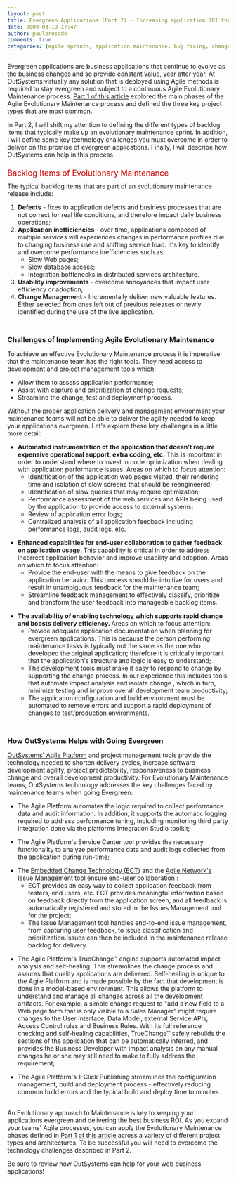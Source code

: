 ```yaml
---
layout: post
title: Evergreen Applications (Part 2) - Increasing application ROI through evolutionary maintenance using Agile methodologies
date: 2009-03-19 17:47
author: paulorosado
comments: true
categories: [agile sprints, application maintenance, bug fixing, change requests, Dev Zone, evolutionary maintenance]
---
```

<p style="margin-top: 0pt; margin-bottom: 1em;">Evergreen applications are business applications that continue to evolve as the business changes and so provide constant value, year after year. At OutSystems virtually any solution that is deployed using Agile methods is required to stay evergreen and subject to a continuous Agile Evolutionary Maintenance process. <a href="https://www.outsystems.com/blog/2009/02/evergreen-applications-part-1---increasing-application-roi-through-evolutionary-maintenance-using-ag.html">Part 1 of this article</a> explored the main phases of the Agile Evolutionary Maintenance process and defined the three key project types that are most common.</p>
<p style="margin-top: 0pt;  margin-bottom: 1em;">In Part 2, I will shift my attention to defining the different types of backlog items that typically make up an evolutionary maintenance sprint. In addition, I will define some key technology challenges you must overcome in order to deliver on the promise of evergreen applications. Finally, I will describe how OutSystems can help in this process.<!--more--></p>
<p style="margin-top: 1.3em; font-size: 18px; margin-bottom: 0.563em; color: #cc0000;">Backlog Items of Evolutionary Maintenance</p>
<p style="margin-top: 0pt; margin-bottom: 1em;">The typical backlog items that are part of an evolutionary maintenance release include:</p>

<ol style="">
	<li><strong>Defects</strong> - fixes to application defects and business processes that are not correct for real life conditions, and therefore impact daily business operations;</li>
	<li><strong>Application inefficiencies </strong>- over time, applications composed of multiple services will experiences changes in performance profiles due to changing business use and shifting service load. It's key to identify and overcome performance inefficiencies such as:
<ul>
	<li>Slow Web pages;</li>
	<li>Slow database access;</li>
	<li>Integration bottlenecks in distributed services architecture.</li>
</ul>
</li>
	<li><strong>Usability improvements </strong>- overcome annoyances that impact user efficiency or adoption;</li>
	<li><strong>Change Management</strong> - Incrementally deliver new valuable features. Either selected from ones left out of previous releases or newly identified during the use of the live application.</li>
</ol>
&nbsp;

<span style="font-size: medium;"><strong>Challenges of Implementing Agile Evolutionary Maintenance</strong></span>
<p style="margin-top: 0pt; margin-bottom: 1em;">To achieve an effective Evolutionary Maintenance process it is imperative that the maintenance team has the right tools. They need access to development and project management tools which:</p>

<ul style="">
	<li>Allow them to assess application performance;</li>
	<li>Assist with capture and prioritization of change requests;</li>
	<li>Streamline the change, test and deployment process.</li>
</ul>
<p style="margin-top: 0pt; margin-bottom: 1em;">Without the proper application delivery and management environment your maintenance teams will not be able to deliver the agility needed to keep your applications evergreen. Let's explore these key challenges in a little more detail:</p>

<ul style="">
	<li><strong style="">Automated instrumentation of the application that doesn't require expensive operational support, extra coding, etc.</strong><span style=""> This is important in order to understand where to invest in code optimization when dealing with application performance issues. Areas on which to focus attention:</span>
<ul>
	<li>Identification of the application web pages visited, their rendering time and isolation of slow screens that should be reengineered;</li>
	<li>Identification of slow queries that may require optimization;</li>
	<li>Performance assessment of the web services and APIs being used by the application to provide access to external systems;</li>
	<li>Review of application error logs;</li>
	<li>Centralized analysis of all application feedback including performance logs, audit logs, etc.</li>
</ul>
</li>
</ul>
<ul>
	<li><strong>Enhanced capabilities for end-user collaboration to gather feedback on application usage. </strong>This capability is critical in order to address incorrect application behavior and improve usability and adoption. Areas on which to focus attention:
<ul>
	<li>Provide the end-user with the means to give feedback on the application behavior. This process should be intuitive for users and result in unambiguous feedback for the maintenance team;</li>
	<li>Streamline feedback management to effectively classify, prioritize and transform the user feedback into manageable backlog items.</li>
</ul>
</li>
</ul>
<ul>
	<li><strong>The availability of enabling technology which supports rapid change and boosts delivery efficiency. </strong>Areas on which to focus attention:
<ul>
	<li>Provide adequate application documentation when planning for evergreen applications. This is because the person performing maintenance tasks is typically not the same as the one who developed the original application; therefore it is critically important that the application's structure and logic is easy to understand;</li>
	<li>The development tools must make it easy to respond to change by supporting the change process. In our experience this includes tools that automate impact analysis and isolate change , which in turn, minimize testing and improve overall development team productivity;</li>
	<li>The application configuration and build environment must be automated to remove errors and support a rapid deployment of changes to test/production environments.</li>
</ul>
</li>
</ul>
&nbsp;

<span style="font-size: medium;"><strong>How OutSystems Helps with Going Evergreen</strong></span>
<p style="margin-top: 0pt; margin-bottom: 1em;"><a href="http://www.outsystems.com/goto/Agile-Platform">OutSystems' Agile Platform</a> and project management tools provide the technology needed to shorten delivery cycles, increase software development agility, project predictability, responsiveness to business change and overall development productivity. For Evolutionary Maintenance teams, OutSystems technology addresses the key challenges faced by maintenance teams when going Evergreen:</p>

<ul>
	<li>The Agile Platform automates the logic required to collect performance data and audit information. In addition, it supports the automatic logging required to address performance tuning, including monitoring third party integration done via the platforms Integration Studio toolkit;</li>
</ul>
<ul>
	<li>The Agile Platform's Service Center tool provides the necessary functionality to analyze performance data and audit logs collected from the application during run-time;</li>
</ul>
<ul>
	<li>The <a href="http://www.outsystems.com/goto/ECT-Demo">Embedded Change Technology (ECT)</a> and the <a href="http://www.outsystems.com/goto/Agile-Network">Agile Network's</a> Issue Management tool ensure end-user collaboration :
<ul>
	<li>ECT provides an easy way to collect application feedback from testers, end users, etc. ECT provides meaningful information based on feedback directly from the application screen, and all feedback is automatically registered and stored in the Issues Management tool for the project;</li>
	<li>The Issue Management tool handles end-to-end issue management, from capturing user feedback, to issue classification and prioritization.Issues can then be included in the maintenance release backlog for delivery.</li>
</ul>
</li>
</ul>
<ul>
	<li>The Agile Platform's TrueChange™ engine supports automated impact analysis and self-healing. This streamlines the change process and assures that quality applications are delivered. Self-healing is unique to the Agile Platform and is made possible by the fact that development is done in a model-based environment. This allows the platform to understand and manage all changes across all the development artifacts. For example, a simple change request to "add a new field to a Web page form that is only visible to a Sales Manager" might require changes to the User Interface, Data Model, external Service APIs, Access Control rules and Business Rules. With its full reference checking and self-healing capabilities, TrueChange™ safely rebuilds the sections of the application that can be automatically inferred, and provides the Business Developer with impact analysis on any manual changes he or she may still need to make to fully address the requirement;</li>
</ul>
<ul>
	<li>The Agile Platform's 1-Click Publishing streamlines the configuration management, build and deployment process - effectively reducing common build errors and the typical build and deploy time to minutes.</li>
</ul>
&nbsp;
<p style="margin-top: 0pt; margin-bottom: 1em;">An Evolutionary approach to Maintenance is key to keeping your applications evergreen and delivering the best business ROI. As you expand your teams' Agile processes, you can apply the Evolutionary Maintenance phases defined in <a href="https://www.outsystems.com/blog/2009/02/evergreen-applications-part-1---increasing-application-roi-through-evolutionary-maintenance-using-ag.html">Part 1 of this article</a> across a variety of different project types and architectures. To be successful you will need to overcome the technology challenges described in Part 2.</p>
<p style="margin-top: 0pt; margin-bottom: 1em;">Be sure to review how OutSystems can help for your web business applications!</p>
